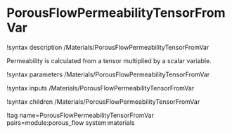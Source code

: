 # PorousFlowPermeabilityTensorFromVar

!syntax description /Materials/PorousFlowPermeabilityTensorFromVar

Permeability is calculated from a tensor multiplied by
a scalar variable.

!syntax parameters /Materials/PorousFlowPermeabilityTensorFromVar

!syntax inputs /Materials/PorousFlowPermeabilityTensorFromVar

!syntax children /Materials/PorousFlowPermeabilityTensorFromVar

!tag name=PorousFlowPermeabilityTensorFromVar pairs=module:porous_flow system:materials
